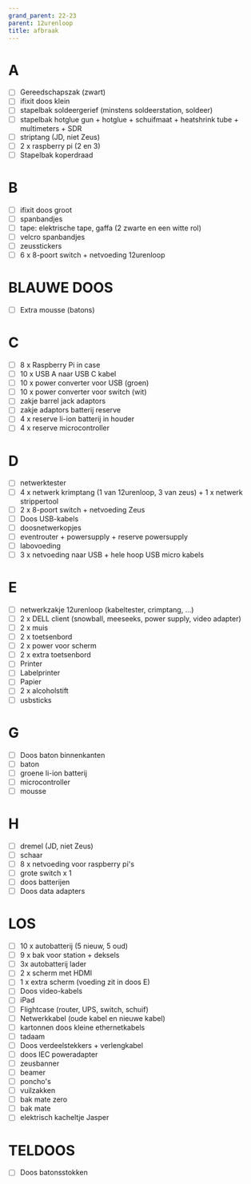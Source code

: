 ```yaml
---
grand_parent: 22-23
parent: 12urenloop
title: afbraak
---
```


# A

- [ ] Gereedschapszak (zwart)
- [ ] ifixit doos klein
- [ ] stapelbak soldeergerief (minstens soldeerstation, soldeer)
- [ ] stapelbak hotglue gun + hotglue + schuifmaat + heatshrink tube + multimeters + SDR
- [ ] striptang (JD, niet Zeus)
- [ ] 2 x raspberry pi (2 en 3)
- [ ] Stapelbak koperdraad

# B

- [ ] ifixit doos groot
- [ ] spanbandjes
- [ ] tape: elektrische tape, gaffa (2 zwarte en een witte rol)
- [ ] velcro spanbandjes
- [ ] zeusstickers
- [ ] 6 x 8-poort switch + netvoeding 12urenloop

# BLAUWE DOOS
- [ ] Extra mousse (batons)

# C
- [ ] 8 x Raspberry Pi in case
- [ ] 10 x USB A naar USB C kabel
- [ ] 10 x power converter voor USB (groen)
- [ ] 10 x power converter voor switch (wit)
- [ ] zakje barrel jack adaptors
- [ ] zakje adaptors batterij reserve
- [ ] 4 x reserve li-ion batterij in houder
- [ ] 4 x reserve microcontroller

# D
- [ ] netwerktester
- [ ] 4 x netwerk krimptang (1 van 12urenloop, 3 van zeus) + 1 x netwerk strippertool
- [ ] 2 x 8-poort switch + netvoeding Zeus
- [ ] Doos USB-kabels
- [ ] doosnetwerkopjes
- [ ] eventrouter + powersupply + reserve powersupply
- [ ] labovoeding
- [ ] 3 x netvoeding naar USB + hele hoop USB micro kabels

# E
- [ ] netwerkzakje 12urenloop (kabeltester, crimptang, ...)
- [ ] 2 x DELL client (snowball, meeseeks, power supply, video adapter)
- [ ] 2 x muis
- [ ] 2 x toetsenbord
- [ ] 2 x power voor scherm
- [ ] 2 x extra toetsenbord
- [ ] Printer
- [ ] Labelprinter
- [ ] Papier
- [ ] 2 x alcoholstift
- [ ] usbsticks

# G
- [ ] Doos baton binnenkanten
- [ ] baton
- [ ] groene li-ion batterij
- [ ] microcontroller
- [ ] mousse

# H
- [ ] dremel (JD, niet Zeus)
- [ ] schaar
- [ ] 8 x netvoeding voor raspberry pi's
- [ ] grote switch x 1
- [ ] doos batterijen
- [ ] Doos data adapters

# LOS
- [ ] 10 x autobatterij (5 nieuw, 5 oud)
- [ ] 9 x bak voor station + deksels
- [ ] 3x autobatterij lader
- [ ] 2 x scherm met HDMI
- [ ] 1 x extra scherm (voeding zit in doos E)
- [ ] Doos video-kabels
- [ ] iPad
- [ ] Flightcase (router, UPS, switch, schuif)
- [ ] Netwerkkabel (oude kabel en nieuwe kabel)
- [ ] kartonnen doos kleine ethernetkabels
- [ ] tadaam
- [ ] Doos verdeelstekkers + verlengkabel
- [ ] doos IEC poweradapter
- [ ] zeusbanner
- [ ] beamer
- [ ] poncho's
- [ ] vuilzakken
- [ ] bak mate zero
- [ ] bak mate
- [ ] elektrisch kacheltje Jasper

# TELDOOS
- [ ] Doos batonsstokken
